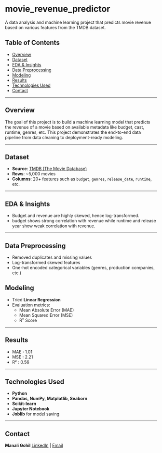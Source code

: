 # movie_revenue_predictor
A data analysis and machine learning project that predicts movie revenue based on various features from the TMDB dataset.

## Table of Contents

- [Overview](#overview)
- [Dataset](#dataset)
- [EDA & Insights](#eda--insights)
- [Data Preprocessing](#data-preprocessing)
- [Modeling](#modeling)
- [Results](#results)
- [Technologies Used](#technologies-used)
- [Contact](#contact)

---

## Overview

The goal of this project is to build a machine learning model that predicts the revenue of a movie based on available metadata like budget, cast, runtime, genres, etc. This project demonstrates the end-to-end data pipeline from data cleaning to deployment-ready modeling.

---

## Dataset

- **Source**: [TMDB (The Movie Database)](https://www.kaggle.com/datasets/tmdb/tmdb-movie-metadata)
- **Rows**: ~5,000 movies
- **Columns**: 20+ features such as `budget`, `genres`, `release_date`, `runtime`, etc.

---

## EDA & Insights

- Budget and revenue are highly skewed, hence log-transformed.
- budget shows strong correlation with revenue while runtime and release year show weak correlation with revenue.

---

## Data Preprocessing

- Removed duplicates and missing values
- Log-transformed skewed features
- One-hot encoded categorical variables (genres, production companies, etc.)

## Modeling

- Tried **Linear Regression**
- Evaluation metrics:
  - Mean Absolute Error (MAE)
  - Mean Squared Error (MSE)
  - R² Score

---

## Results
- MAE : 1.01
- MSE : 2.21
- R² : 0.56



---

## Technologies Used

- **Python**
- **Pandas, NumPy, Matplotlib, Seaborn**
- **Scikit-learn**
- **Jupyter Notebook**
- **Joblib** for model saving

---

## Contact
**Manali Gohil** 
[LinkedIn](https://www.linkedin.com/in/manaligohil06/) | [Email](mailto:manaligohil06@email.com)
